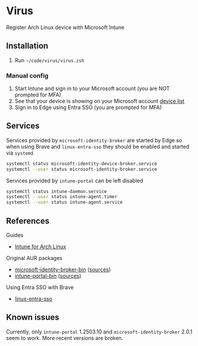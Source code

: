 # Virus

Register Arch Linux device with Microsoft Intune

## Installation

1. Run `~/code/virus/virus.zsh`

### Manual config

1. Start Intune and sign in to your Microsoft account (you are NOT prompted for MFA)
2. See that your device is showing on your Microsoft account [device list](https://myaccount.microsoft.com/device-list)
3. Sign in to Edge using Entra SSO (you are prompted for MFA)

## Services

Services provided by `microsoft-identity-broker` are started by Edge so when using Brave and `linux-entra-sso` they should be enabled and started via `systemd`

```sh
systemctl status microsoft-identity-device-broker.service
systemctl --user status microsoft-identity-broker.service
```

Services provided by `intune-portal` can be left disabled

```sh
systemctl status intune-daemon.service
systemctl --user status intune-agent.timer
systemctl --user status intune-agent.service
```

## References

Guides

- [Intune for Arch Linux](https://git.recolic.net/root/microsoft-intune-archlinux)

Original AUR packages

- [microsoft-identity-broker-bin](https://aur.archlinux.org/packages/microsoft-identity-broker-bin) ([sources](https://packages.microsoft.com/ubuntu/24.04/prod/pool/main/m/microsoft-identity-broker/))
- [intune-portal-bin](https://aur.archlinux.org/packages/intune-portal-bin) ([sources](https://packages.microsoft.com/ubuntu/24.04/prod/pool/main/i/intune-portal/))

Using Entra SSO with Brave

- [linux-entra-sso](https://github.com/siemens/linux-entra-sso)

## Known issues

Currently, only `intune-portal` 1.2503.10 and `microsoft-identity-broker` 2.0.1 seem to work. More recent versions are broken.


